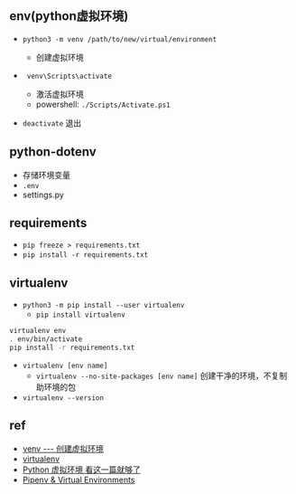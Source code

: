 ## env(python虚拟环境)

+ `python3 -m venv /path/to/new/virtual/environment`
    + 创建虚拟环境

+ ` venv\Scripts\activate`
    + 激活虚拟环境
    + powershell: `./Scripts/Activate.ps1`

+ `deactivate` 退出

## python-dotenv
+ 存储环境变量
+ `.env`
+ settings.py

## requirements

+ `pip freeze > requirements.txt`
+ `pip install -r requirements.txt`

## virtualenv
+ `python3 -m pip install --user virtualenv`
    + `pip install virtualenv`
```sh
virtualenv env
. env/bin/activate
pip install -r requirements.txt
```

+ `virtualenv [env name]`
    + `virtualenv --no-site-packages [env name]` 创建干净的环境，不复制助环境的包
+ `virtualenv --version`

## ref

+ [venv --- 创建虚拟环境](https://docs.python.org/zh-cn/3/library/venv.html)
+ [virtualenv](https://www.liaoxuefeng.com/wiki/1016959663602400/1019273143120480)
+ [Python 虚拟环境 看这一篇就够了](http://www.justdopython.com/2020/05/26/python-virtualenv/)
+ [Pipenv & Virtual Environments](https://docs.python-guide.org/dev/virtualenvs/)